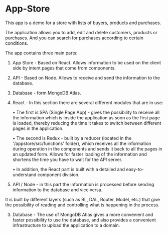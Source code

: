 # App-Store
This app is a demo for a store with lists of buyers, products and purchases.

The application allows you to add, edit and delete customers, products or purchases.
And you can search for purchases according to certain conditions.

The app contains three main parts:
1. App Store - Based on React. Allows information to be used on the client side by intent pages that come from components.
2. API - Based on Node. Allows to receive and send the information to the database.
3. Database - form MongoDB Atlas.

1. React - In this section there are several different modules that are in use:

    • The first is SPA (Single Page App) - gives the possibility to receive all the information       which is inside the application as soon as the first page is loaded, thereby reducing the       time it takes to switch between different pages in the application.

    • The second is Redux - built by a reducer (located in the '/appstore/src/functions'               folder), which receives all the information during operation in the components and sends         it back to all the pages in an updated form. Allows for faster loading of the information       and shortens the time you have to wait for the API server.

    • In addition, the React part is built with a detailed and easy-to-understand component               division.

2. API / Node - in this part the information is processed before sending information to the database and vice versa.

It is built by different layers (such as BL, DAL, Router, Model, etc.) that give the possibility of reading and controlling what is happening in the process.

3. Database - The use of MongoDB Atlas gives a more convenient and faster possibility to use the    database, and also provides a convenient infrastructure to upload the application to a          domain.

